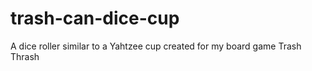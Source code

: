 # trash-can-dice-cup
 A dice roller similar to a Yahtzee cup created for my board game Trash Thrash
